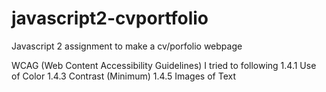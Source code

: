 # javascript2-cvportfolio
Javascript 2 assignment to make a cv/porfolio webpage

WCAG (Web Content Accessibility Guidelines) I tried to following
1.4.1 Use of Color
1.4.3 Contrast (Minimum)
1.4.5 Images of Text